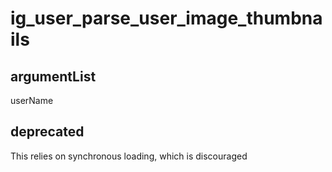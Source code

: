 # ig_user_parse_user_image_thumbnails
## argumentList
userName
## deprecated
This relies on synchronous loading, which is discouraged